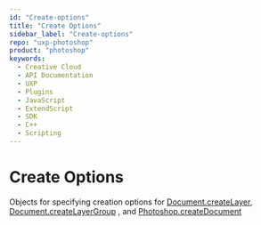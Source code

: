 ```yaml
---
id: "Create-options"
title: "Create Options"
sidebar_label: "Create-options"
repo: "uxp-photoshop"
product: "photoshop"
keywords:
  - Creative Cloud
  - API Documentation
  - UXP
  - Plugins
  - JavaScript
  - ExtendScript
  - SDK
  - C++
  - Scripting
---
```


# Create Options

Objects for specifying creation options for [Document.createLayer](/ps_reference/classes/document/#createlayer), [Document.createLayerGroup](/ps_reference/classes/document/#createlayergroup) , and [Photoshop.createDocument](/ps_reference/classes/photoshop/#createdocument) 

